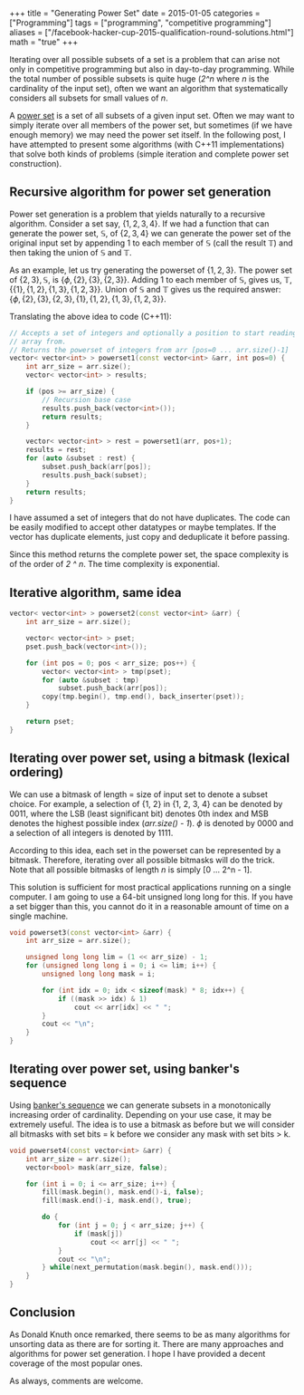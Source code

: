 +++
title = "Generating Power Set"
date = 2015-01-05
categories = ["Programming"]
tags = ["programming", "competitive programming"]
aliases = ["/facebook-hacker-cup-2015-qualification-round-solutions.html"]
math = "true"
+++

Iterating over all possible subsets of a set is a problem that can arise not
only in competitive programming but also in day-to-day programming. While the
total number of possible subsets is quite huge (*2^n* where *n* is the
cardinality of the input set), often we want an algorithm that systematically
considers all subsets for small values of *n*.

A [power set](http://en.wikipedia.org/wiki/Power_set) is a set of all subsets
of a given input set. Often we may want to simply iterate over all members of
the power set, but sometimes (if we have enough memory) we may need the power
set itself. In the following post, I have attempted to present some algorithms
(with C++11 implementations) that solve both kinds of problems (simple
iteration and complete power set construction).


## Recursive algorithm for power set generation

Power set generation is a problem that yields naturally to a recursive
algorithm. Consider a set say, $\lbrace 1, 2, 3, 4 \rbrace$. If we had a
function that can generate the power set, $\mathbb{S}$, of
$\lbrace 2, 3, 4 \rbrace$ we can generate the power set of the original
input set by appending 1 to each member of $\mathbb{S}$ (call the result
$\mathbb{T}$) and then taking the union of $\mathbb{S}$ and
$\mathbb{T}$.

As an example, let us try generating the powerset of $\lbrace 1, 2, 3 \rbrace$.
The power set of $\lbrace 2, 3 \rbrace, \mathbb{S},$ is
$\lbrace \phi, \lbrace 2 \rbrace , \lbrace 3 \rbrace , \lbrace 2, 3 \rbrace  \rbrace$.
Adding $1$ to each member of $\mathbb{S}$, gives us, $\mathbb{T}$,
$\lbrace \lbrace 1 \rbrace, \lbrace 1, 2 \rbrace, \lbrace 1, 3 \rbrace, \lbrace 1, 2, 3 \rbrace \rbrace$.
Union of $\mathbb{S}$ and $\mathbb{T}$ gives us the required answer:
$\lbrace \phi, \lbrace 2 \rbrace , \lbrace 3 \rbrace , \lbrace 2, 3 \rbrace, \lbrace 1 \rbrace, \lbrace 1, 2 \rbrace, \lbrace 1, 3 \rbrace, \lbrace 1, 2, 3 \rbrace \rbrace$.

Translating the above idea to code (C++11):


```cpp
// Accepts a set of integers and optionally a position to start reading the
// array from.
// Returns the powerset of integers from arr [pos=0 ... arr.size()-1]
vector< vector<int> > powerset1(const vector<int> &arr, int pos=0) {
    int arr_size = arr.size();
    vector< vector<int> > results;

    if (pos >= arr_size) {
        // Recursion base case
        results.push_back(vector<int>());
        return results;
    }

    vector< vector<int> > rest = powerset1(arr, pos+1);
    results = rest;
    for (auto &subset : rest) {
        subset.push_back(arr[pos]);
        results.push_back(subset);
    }
    return results;
}
```


I have assumed a set of integers that do not have duplicates. The code can be
easily modified to accept other datatypes or maybe templates. If the vector has
duplicate elements, just copy and deduplicate it before passing.

Since this method returns the complete power set, the space complexity is of the
order of *2 ^ n*. The time complexity is exponential.


## Iterative algorithm, same idea


```cpp
vector< vector<int> > powerset2(const vector<int> &arr) {
    int arr_size = arr.size();

    vector< vector<int> > pset;
    pset.push_back(vector<int>());

    for (int pos = 0; pos < arr_size; pos++) {
        vector< vector<int> > tmp(pset);
        for (auto &subset : tmp)
            subset.push_back(arr[pos]);
        copy(tmp.begin(), tmp.end(), back_inserter(pset));
    }

    return pset;
}
```


## Iterating over power set, using a bitmask (lexical ordering)

We can use a bitmask of length = size of input set to denote a subset choice.
For example, a selection of {1, 2} in {1, 2, 3, 4} can be denoted by 0011,
where the LSB (least significant bit) denotes 0th index and MSB denotes the
highest possible index (*arr.size() - 1*). $\phi$ is denoted by 0000 and a
selection of all integers is denoted by 1111.

According to this idea, each set in the powerset can be represented by a bitmask.
Therefore, iterating over all possible bitmasks will do the trick. Note that
all possible bitmasks of length *n* is simply [0 ... 2^n - 1].

This solution is sufficient for most practical applications running on a single
computer. I am going to use a 64-bit unsigned long long for this. If you have a
set bigger than this, you cannot do it in a reasonable amount of time on a
single machine.

```cpp
void powerset3(const vector<int> &arr) {
    int arr_size = arr.size();

    unsigned long long lim = (1 << arr_size) - 1;
    for (unsigned long long i = 0; i <= lim; i++) {
        unsigned long long mask = i;

        for (int idx = 0; idx < sizeof(mask) * 8; idx++) {
            if ((mask >> idx) & 1)
                cout << arr[idx] << " ";
        }
        cout << "\n";
    }
}
```


## Iterating over power set, using banker's sequence

Using [banker's sequence](http://applied-math.org/subset.pdf) we can generate
subsets in a monotonically increasing order of cardinality. Depending on your
use case, it may be extremely useful. The idea is to use a bitmask as before
but we will consider all bitmasks with set bits = k before we consider any
mask with set bits > k.

```cpp
void powerset4(const vector<int> &arr) {
    int arr_size = arr.size();
    vector<bool> mask(arr_size, false);

    for (int i = 0; i <= arr_size; i++) {
        fill(mask.begin(), mask.end()-i, false);
        fill(mask.end()-i, mask.end(), true);

        do {
            for (int j = 0; j < arr_size; j++) {
                if (mask[j])
                    cout << arr[j] << " ";
            }
            cout << "\n";
        } while(next_permutation(mask.begin(), mask.end()));
    }
}
```


## Conclusion

As Donald Knuth once remarked, there seems to be as many algorithms for
unsorting data as there are for sorting it. There are many approaches and
algorithms for power set generation. I hope I have provided a decent coverage
of the most popular ones.

As always, comments are welcome.
